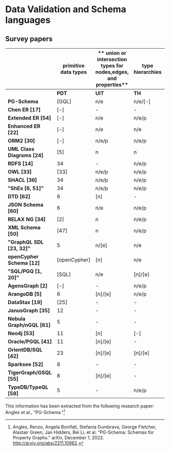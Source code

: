 # Data Validation and Schema languages

## Survey papers

|                             | **primitive data types** | ** union or intersection types for nodes,edges, and properties** | **type hierarchies** | **abstract types (interfaces)** | **opened/closed shapes** | **edge properties** | **mandadory/optional declaration** | **collection and tuple types** | **range constraint** | **key constraints** | **mandadory  participation** | **upper/lower bounds** | **binary constraints** | **tracabbly validation** | **partial conformance** | **ammandable to introspection** | **SFPX** |
|-----------------------------|--------------------------|------------------------------------------------------------------|----------------------|---------------------------------|--------------------------|---------------------|------------------------------------|--------------------------------|----------------------|---------------------|------------------------------|------------------------|------------------------|--------------------------|-------------------------|---------------------------------|----------|
|                             | **PDT**      | **UIT** | **TH**  | **AT**  | **OCT** | **EP**  | **MOP** | **CPT** | **RC** | **KC** | **MP** | **CC** | **BC** | **TV** | **PC** | **IS** | **SFPX** |
| **PG-Schema**               | [GQL]                    | n/e                                                              | n/e/[-]              | n/e/[-]                         | o/c                      | n/e                 | m/o                                | [-]                            | [-]                  | X                   | X                            | [-]                    | -                      | X                        | X                       | -                               | f/p/x    |
| **Chen ER [17]**            | [-]                      | -                                                                | -                    | -                               | c                        | n/e                 | m                                  | -                              | [-]                  | [X]                 | X                            | -                      | -                      | [-]                      | -                       | -                               | f        |
| **Extended ER [54]**        | [-]                      | n/e                                                              | n/e/p                | n/e                             | c                        | n/e                 | m/o                                | X                              | [-]                  | X                   | X                            | X                      | -                      | [-]                      | -                       | -                               | f        |
| **Enhanced ER [22]**        | [-]                      | n/e                                                              | n/e                  | n                               | c                        | n/e                 | m/o                                | X                              | [-]                  | [X]                 | X                            | X                      | -                      | [-]                      | -                       | -                               | f        |
| **ORM2 [30]**               | [-]                      | n/e/p                                                            | n/e/p                | n/e                             | c                        | n/e                 | m/o                                | [-]                            | X                    | X                   | X                            | X                      | X                      | [-]                      | -                       | -                               | f        |
| **UML Class Diagrams [24]** | [5]                      | n                                                                | n                    | n                               | c                        | n/e                 | m/o                                | [-]                            | X                    | X                   | X                            | X                      | X                      | [-]                      | -                       | -                               | f        |
| **RDFS [14]**               | 34                       | -                                                                | n/e/p                | -                               | o                        | [-]                 | [o]                                | -                              | -                    | -                   | -                            | -                      | -                      | X                        | X                       | X                               | f/x      |
| **OWL [33]**                | [33]                     | n/e/p                                                            | n/e/p                | -                               | o                        | n                   | [m]/[o]                            | -                              | X                    | X                   | [-]                          | X                      | X                      | [X]                      | X                       | X                               | f/x      |
| **SHACL [36]**              | 34                       | n/e/p                                                            | n/e/p                | -                               | o/c                      | n                   | m/o                                | -                              | X                    | [X]                 | X                            | X                      | -                      | [X]                      | X                       | X                               | f/p/[x]  |
| **"ShEx [6, 51]"**          | 34                       | n/e/p                                                            | n/e/p                | -                               | o/c                      | n                   | m/o                                | -                              | X                    | [X]                 | X                            | X                      | -                      | [X]                      | X                       | X                               | f/p/[x]  |
| **DTD [62]**                | 6                        | [n]                                                              | -                    | -                               | o/c                      | n                   | m/o                                | [-]                            | -                    | [-]                 | X                            | -                      | -                      | X                        | -                       | [X]                             | f/x      |
| **JSON Schema [60]**        | 6                        | n/e                                                              | n/e/p                | n                               | o/c                      | n                   | m/o                                | X                              | X                    | [X]                 | X                            | X                      | -                      | X                        | -                       | X                               | f/x      |
| **RELAX NG [34]**           | [2]                      | n                                                                | n/e/p                | n                               | o/c                      | n                   | m/o                                | X                              | X                    | [-]                 | X                            | -                      | -                      | X                        | -                       | X                               | f/x      |
| **XML Schema [50]**         | [47]                     | n                                                                | n/e/p                | n                               | o/c                      | n                   | m/o                                | X                              | X                    | X                   | X                            | X                      | -                      | X                        | -                       | X                               | f/x      |
| **"GraphQL SDL [23, 32]"**  | 5                        | n/[e]                                                            | n/e                  | n/e                             | c                        | n/e                 | m/o                                | X                              | [X]                  | X                   | X                            | -                      | -                      | [-]                      | X                       | X                               | f        |
| **openCypher Schema [12]**  | [openCypher]             | [n]                                                              | n/e                  | n/e                             | c                        | n/e                 | m                                  | X                              | -                    | X                   | X                            | -                      | -                      | X                        | X                       | X                               | p/x      |
| **"SQL/PGQ [1, 20]"**       | [SQL]                    | n/e                                                              | [n]/[e]              | n/e                             | c                        | n/e                 | m/o                                | X                              | [X]                  | X                   | X                            | [-]                    | -                      | X                        | -                       | X                               | f        |
| **AgensGraph [2]**          | [-]                      | -                                                                | n/e/p                | -                               | o                        | [n]/[e]             | m/o                                | [X]                            | [X]                  | [X]                 | X                            | -                      | -                      | [X]                      | X                       | [X]                             | f/x      |
| **ArangoDB [5]**            | 6                        | [n]/[e]                                                          | n/e/p                | n                               | o/c                      | n/e                 | m/o                                | X                              | [X]                  | [X]                 | X                            | [X]                    | -                      | [X]                      | -                       | X                               | f/x      |
| **DataStax [19]**           | [25]                     | -                                                                | -                    | -                               | [o]                      | n/e                 | m/o                                | X                              | [X]                  | X                   | X                            | -                      | -                      | ?                        | X                       | X                               | f/x      |
| **JanusGraph [35]**         | 12                       | -                                                                | -                    | -                               | [o]                      | n/e                 | m/o                                | X                              | -                    | X                   | X                            | X                      | -                      | X                        | X                       | [X]                             | f/x      |
| **Nebula Graph/nGQL [61]**  | 5                        | -                                                                | -                    | -                               | c                        | n/e                 | m/o                                | -                              | -                    | -                   | -                            | -                      | -                      | [-]                      | -                       | X                               | f        |
| **Neo4j [53]**              | 11                       | [n]                                                              | [-]                  | [-]                             | o                        | n/e                 | m/o                                | [X]                            | -                    | X                   | -                            | [-]                    | -                      | -                        | X                       | X                               | p/x      |
| **Oracle/PGQL [41]**        | 11                       | [n]/[e]                                                          | -                    | -                               | c                        | n/e                 | [m]/[o]                            | -                              | [X]                  | [X]                 | [X]                          | [-]                    | -                      | [X]                      | X                       | X                               | f/x      |
| **OrientDB/SQL [42]**       | 23                       | [n]/[e]                                                          | [n]/[e]              | [n]/[e]                         | o/c                      | n/e                 | [m]/[o]                            | X                              | [X]                  | [X]                 | [X]                          | [-]                    | -                      | [X]                      | X                       | [X]                             | f/[p]    |
| **Sparksee [52]**           | 8                        | -                                                                | -                    | -                               | c                        | n/e                 | m/o                                | [X]                            | -                    | X                   | X                            | -                      | -                      | [-]                      | -                       | [X]                             | f        |
| **TigerGraph/GSQL [55]**    | 8                        | [n]/[e]                                                          | -                    | [-]                             | c                        | n/e                 | [m]/[o]                            | X                              | [X]                  | X                   | -                            | [-]                    | [X]                    | [X]                      | -                       | X                               | f        |
| **TypeDB/TypeQL [58]**      | 5                        | -                                                                | n/e/p                | n/e/p                           | c                        | n/e                 | m                                  | X                              | [X]                  | X                   | X                            | [-]                    | X                      | [-]                      | -                       | X                               | f        |


This information has been extracted from the following research paper: Angles et al., “PG-Schema.”[^pgschema]

[^pgschema]: Angles, Renzo, Angela Bonifati, Stefania Dumbrava, George Fletcher, Alastair Green, Jan Hidders, Bei Li, et al. “PG-Schema: Schemas for Property Graphs.” arXiv, December 1, 2022. http://arxiv.org/abs/2211.10962.
